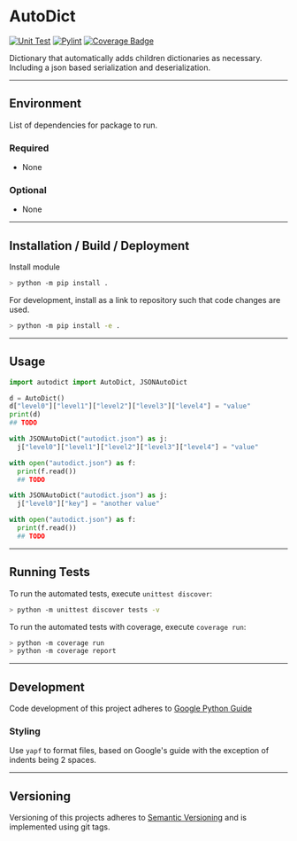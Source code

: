 # AutoDict
[![Unit Test](https://github.com/WattsUp/AutoDict/actions/workflows/test.yml/badge.svg)](https://github.com/WattsUp/AutoDict/actions/workflows/test.yml) [![Pylint](https://github.com/WattsUp/AutoDict/actions/workflows/lint.yml/badge.svg)](https://github.com/WattsUp/AutoDict/actions/workflows/lint.yml) [![Coverage Badge](https://img.shields.io/endpoint?url=https://gist.githubusercontent.com/WattsUp/36d9705addcd44fb0fccec1d23dc1338/raw/AutoDict__heads_master.json)](https://github.com/WattsUp/AutoDict/actions/workflows/coverage.yml)

Dictionary that automatically adds children dictionaries as necessary. Including a json based serialization and deserialization.

----
## Environment
List of dependencies for package to run.
### Required
* None

### Optional
* None
----
## Installation / Build / Deployment
Install module
```bash
> python -m pip install .
```
For development, install as a link to repository such that code changes are used.
```bash
> python -m pip install -e .
```

----
## Usage
```python
import autodict import AutoDict, JSONAutoDict

d = AutoDict()
d["level0"]["level1"]["level2"]["level3"]["level4"] = "value"
print(d)
## TODO

with JSONAutoDict("autodict.json") as j:
  j["level0"]["level1"]["level2"]["level3"]["level4"] = "value"

with open("autodict.json") as f:
  print(f.read())
  ## TODO

with JSONAutoDict("autodict.json") as j:
  j["level0"]["key"] = "another value"

with open("autodict.json") as f:
  print(f.read())
  ## TODO
```

----
## Running Tests
To run the automated tests, execute `unittest discover`:
```bash
> python -m unittest discover tests -v
```

To run the automated tests with coverage, execute `coverage run`:
```bash
> python -m coverage run
> python -m coverage report
```

----
## Development
Code development of this project adheres to [Google Python Guide](https://google.github.io/styleguide/pyguide.html)

### Styling
Use `yapf` to format files, based on Google's guide with the exception of indents being 2 spaces.

---
## Versioning
Versioning of this projects adheres to [Semantic Versioning](https://semver.org/spec/v2.0.0.html) and is implemented using git tags.  
